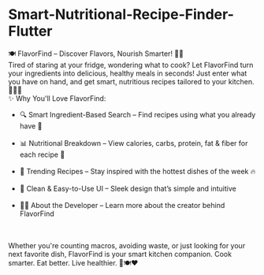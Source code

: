 # Smart-Nutritional-Recipe-Finder-Flutter
🍽️ FlavorFind – Discover Flavors, Nourish Smarter! 🥦📱
<br>
Tired of staring at your fridge, wondering what to cook? Let FlavorFind turn your ingredients into delicious, healthy meals in seconds! Just enter what you have on hand, and get smart, nutritious recipes tailored to your kitchen. 🥕🍅🥩
<br>
✨ Why You'll Love FlavorFind:
<br>
<ul>
  <li>🔍 Smart Ingredient-Based Search – Find recipes using what you already have 🧠</li>
  <br>
  <li>📊 Nutritional Breakdown – View calories, carbs, protein, fat & fiber for each recipe 💪</li>
  <br>
  <li>🌟 Trending Recipes – Stay inspired with the hottest dishes of the week 🔥</li>
  <br>
  <li>🧼 Clean & Easy-to-Use UI – Sleek design that’s simple and intuitive</li>
  <br>
  <li>👨‍💻 About the Developer – Learn more about the creator behind FlavorFind</li>
</ul>
<br><br>
Whether you're counting macros, avoiding waste, or just looking for your next favorite dish, FlavorFind is your smart kitchen companion. Cook smarter. Eat better. Live healthier. 🥗🍽️❤️
